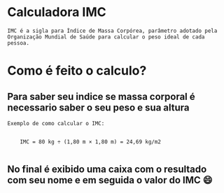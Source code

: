 # Calculadora IMC

```
IMC é a sigla para Índice de Massa Corpórea, parâmetro adotado pela Organização Mundial de Saúde para calcular o peso ideal de cada pessoa.
```

# Como é feito o calculo?

## Para saber seu indice se massa corporal é necessario saber o seu peso e sua altura

````
Exemplo de como calcular o IMC:


    IMC = 80 kg ÷ (1,80 m × 1,80 m) = 24,69 kg/m2


````

## No final é exibido uma caixa com o resultado com seu nome e em seguida o valor do IMC 😄